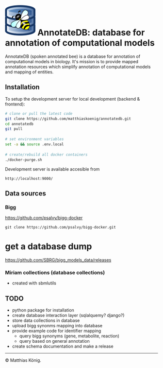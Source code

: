 <h1><img alt="AnnotateDB logo" src="./images/annotatedb_logo.png" height="100" /> AnnotateDB: database for annotation of computational models</h1>


AnnotateDB (spoken annotated bee) is a database for annotation of computational models in biology.
It's mission is to provide mapped annotation resources which simplify annotation of computational models and mapping of entities.


## Installation

To setup the development server for local development (backend & frontend):
```bash
# clone or pull the latest code
git clone https://github.com/matthiaskoenig/annotatedb.git
cd annotatedb
git pull

# set environment variables
set -a && source .env.local
 
# create/rebuild all docker containers
./docker-purge.sh
```

Development server is available accesible from
```
http://localhost:9000/
```


## Data sources
### Bigg 
https://github.com/psalvy/bigg-docker
```
git clone https://github.com/psalvy/bigg-docker.git
```
# get a database dump
https://github.com/SBRG/bigg_models_data/releases


### Miriam collections (database collections)
- created with sbmlutils


## TODO
- python package for installation
- create database interaction layer (sqlalquemy? django?)
- store data collections in database
- upload bigg synonms mapping into database
- provide example code for identifier mapping
    - query bigg synonyms (gene, metabolite, reaction)
    - query based on general annotation
- create schema documentation and make a release

---
&copy; Matthias König.